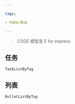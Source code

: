 ```yaml
---

tags:

- PARA/表达

---
```

> CODE 模型至 E for express

## 任务

```LifeOS
TaskListByTag
```

## 列表

```LifeOS
BulletListByTag
```